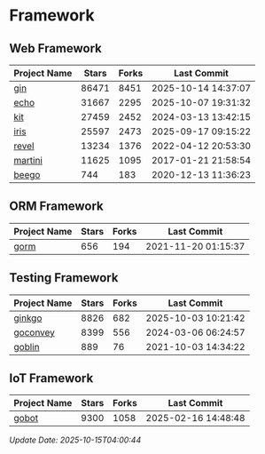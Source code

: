 # Framework

## Web Framework
| Project Name | Stars | Forks | Last Commit |
| ------------ | ----- | ----- | ----------- |
| [gin](https://github.com/gin-gonic/gin) | 86471 | 8451 | 2025-10-14 14:37:07 |
| [echo](https://github.com/labstack/echo) | 31667 | 2295 | 2025-10-07 19:31:32 |
| [kit](https://github.com/go-kit/kit) | 27459 | 2452 | 2024-03-13 13:42:15 |
| [iris](https://github.com/kataras/iris) | 25597 | 2473 | 2025-09-17 09:15:22 |
| [revel](https://github.com/revel/revel) | 13234 | 1376 | 2022-04-12 20:53:30 |
| [martini](https://github.com/go-martini/martini) | 11625 | 1095 | 2017-01-21 21:58:54 |
| [beego](https://github.com/astaxie/beego) | 744 | 183 | 2020-12-13 11:36:23 |

## ORM Framework
| Project Name | Stars | Forks | Last Commit |
| ------------ | ----- | ----- | ----------- |
| [gorm](https://github.com/jinzhu/gorm) | 656 | 194 | 2021-11-20 01:15:37 |

## Testing Framework
| Project Name | Stars | Forks | Last Commit |
| ------------ | ----- | ----- | ----------- |
| [ginkgo](https://github.com/onsi/ginkgo) | 8826 | 682 | 2025-10-03 10:21:42 |
| [goconvey](https://github.com/smartystreets/goconvey) | 8399 | 556 | 2024-03-06 06:24:57 |
| [goblin](https://github.com/franela/goblin) | 889 | 76 | 2021-10-03 14:34:22 |

## IoT Framework
| Project Name | Stars | Forks | Last Commit |
| ------------ | ----- | ----- | ----------- |
| [gobot](https://github.com/hybridgroup/gobot) | 9300 | 1058 | 2025-02-16 14:48:48 |

*Update Date: 2025-10-15T04:00:44*